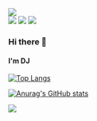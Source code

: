 <img src="https://capsule-render.vercel.app/api?type=waving&color=BDBDC8&height=150&section=header" />

<div>
	<img src="https://img.shields.io/badge/JavaScript-F7DF1E?style=flat&logo=Java&logoColor=white" />
	<img src="https://img.shields.io/badge/HTML5-E34F26?style=flat&logo=HTML5&logoColor=white" />
	<img src="https://img.shields.io/badge/CSS3-1572B6?style=flat&logo=CSS3&logoColor=white" />
</div>

### Hi there 👋
#### I'm DJ

[![Top Langs](https://github-readme-stats.vercel.app/api/top-langs/?username=LXXDJ)](https://github.com/anuraghazra/github-readme-stats)

[![Anurag's GitHub stats](https://github-readme-stats.vercel.app/api?username=LXXDJ)](https://github.com/anuraghazra/github-readme-stats)


<img src="https://capsule-render.vercel.app/api?type=waving&color=BDBDC8&height=150&section=footer" />
